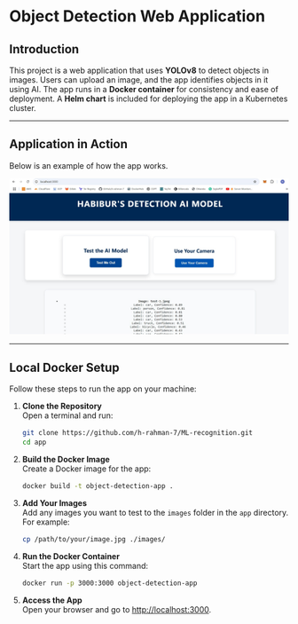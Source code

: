 # Object Detection Web Application

## Introduction

This project is a web application that uses **YOLOv8** to detect objects in images. Users can upload an image, and the app identifies objects in it using AI. The app runs in a **Docker container** for consistency and ease of deployment. A **Helm chart** is included for deploying the app in a Kubernetes cluster.

---

## Application in Action

Below is an example of how the app works.

![Application image](./ml-object-detection-app.PNG)  

---

## Local Docker Setup

Follow these steps to run the app on your machine:

1. **Clone the Repository**  
   Open a terminal and run:  
   ```bash
   git clone https://github.com/h-rahman-7/ML-recognition.git
   cd app
   ```

2. **Build the Docker Image**  
   Create a Docker image for the app:  
   ```bash
   docker build -t object-detection-app .
   ```

3. **Add Your Images**  
   Add any images you want to test to the `images` folder in the `app` directory. For example:  
   ```bash
   cp /path/to/your/image.jpg ./images/
   ```

4. **Run the Docker Container**  
   Start the app using this command:  
   ```bash
   docker run -p 3000:3000 object-detection-app
   ```

5. **Access the App**  
   Open your browser and go to [http://localhost:3000](http://localhost:3000).

